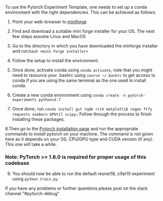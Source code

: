 To use the Pytorch Experiment Template, one needs to set up a conda environment with the right dependencies. 
This can be achieved as follows:
1. Point your web-browser to [miniforge](https://github.com/conda-forge/miniforge)
2. Find and download a suitable mini forge installer for your OS. The next few steps assume Linux and MacOS
3. Go to the directory in which you have downloaded the minforge installer and run:```bash <mini-forge installer>```
4. Follow the setup to install the environment. 
5. Once done, activate conda using ```conda activate```, note that you might need to resource your .bashrc using 
   ```source ~/.bashrc``` to get access to conda if you are using the same terminal as the one used to install conda.
   
6. Create a new conda environment using ```conda create -n pytorch-experiments python=3.7```
7. Once done, run ```conda install git tqdm rich matplotlib regex ftfy requests seaborn GPUtil scipy;``` Follow through the 
   process to finish installing these packages.
   
8.Then go to the [Pytorch installation page](https://pytorch.org/) and run the appropriate commands to install pytorch 
on your machine. The command is not given here as it depends on your OS, CPU/GPU type and CUDA version (if any). 
This one will take a while.

### Note: PyTorch >= 1.8.0 is required for proper usage of this codebase

9. You should now be able to run the default resnet18, cifar10 experiment using 
   ```python train.py```. 
   
If you have any problems or further questions please post on the slack channel 
"#pytorch-debug"
